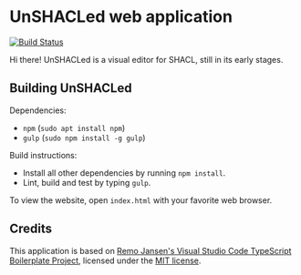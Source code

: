 # UnSHACLed web application

[![Build Status](https://travis-ci.org/dubious-developments/UnSHACLed.svg?branch=master)](https://travis-ci.org/dubious-developments/UnSHACLed)

Hi there! UnSHACLed is a visual editor for SHACL, still in its early stages.

## Building UnSHACLed

Dependencies:

  * `npm` (`sudo apt install npm`)
  * `gulp` (`sudo npm install -g gulp`)


Build instructions:

  * Install all other dependencies by running `npm install`.
  * Lint, build and test by typing `gulp`.

To view the website, open `index.html` with your favorite web browser.

## Credits

This application is based on [Remo Jansen's Visual Studio Code TypeScript Boilerplate Project](https://github.com/remojansen/ts-vscode-boilerplate), licensed under the [MIT license](https://github.com/remojansen/ts-vscode-boilerplate/blob/master/LICENSE).